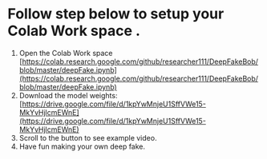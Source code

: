 # Follow step below to setup your Colab Work space .
1. Open the Colab Work space  [https://colab.research.google.com/github/researcher111/DeepFakeBob/blob/master/deepFake.ipynb](https://colab.research.google.com/github/researcher111/DeepFakeBob/blob/master/deepFake.ipynb) 
1. Download the model weights: [https://drive.google.com/file/d/1kpYwMnjeU1SffVWe15-MkYvHjlcmEWnE](https://drive.google.com/file/d/1kpYwMnjeU1SffVWe15-MkYvHjlcmEWnE)
1. Scroll to the button to see example video. 
1. Have fun making your own deep fake. 

